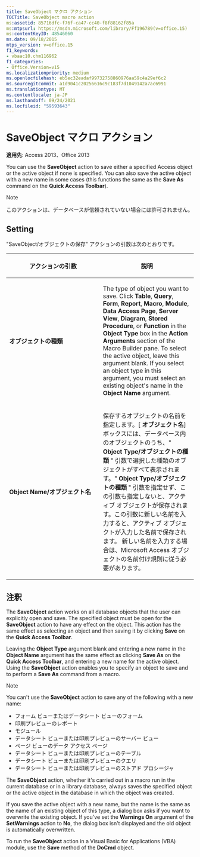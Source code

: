 ```yaml
---
title: SaveObject マクロ アクション
TOCTitle: SaveObject macro action
ms:assetid: 85716dfc-f76f-ca47-cc40-f8f88162f85a
ms:mtpsurl: https://msdn.microsoft.com/library/Ff196789(v=office.15)
ms:contentKeyID: 48546060
ms.date: 09/18/2015
mtps_version: v=office.15
f1_keywords:
- vbaac10.chm116962
f1_categories:
- Office.Version=v15
ms.localizationpriority: medium
ms.openlocfilehash: eb5ec32eadaf99732758860976aa59c4a29ef6c2
ms.sourcegitcommit: a1d9041c20256616c9c183f7d1049142a7ac6991
ms.translationtype: MT
ms.contentlocale: ja-JP
ms.lasthandoff: 09/24/2021
ms.locfileid: "59593643"
---
```

# <a name="saveobject-macro-action"></a>SaveObject マクロ アクション

**適用先**: Access 2013、Office 2013

You can use the **SaveObject** action to save either a specified Access object or the active object if none is specified. You can also save the active object with a new name in some cases (this functions the same as the **Save As** command on the **Quick Access Toolbar**).

> [!NOTE]
> このアクションは、データベースが信頼されていない場合には許可されません。 

## <a name="setting"></a>Setting

"SaveObject/オブジェクトの保存" アクションの引数は次のとおりです。

<table>
<colgroup>
<col style="width: 50%" />
<col style="width: 50%" />
</colgroup>
<thead>
<tr class="header">
<th><p>アクションの引数</p></th>
<th><p>説明</p></th>
</tr>
</thead>
<tbody>
<tr class="odd">
<td><p><strong>オブジェクトの種類</strong></p></td>
<td><p>The type of object you want to save. Click <strong>Table</strong>, <strong>Query</strong>, <strong>Form</strong>, <strong>Report</strong>, <strong>Macro</strong>, <strong>Module</strong>, <strong>Data Access Page</strong>, <strong>Server View</strong>, <strong>Diagram</strong>, <strong>Stored Procedure</strong>, or <strong>Function</strong> in the <strong>Object Type</strong> box in the <strong>Action Arguments</strong> section of the Macro Builder pane. To select the active object, leave this argument blank. If you select an object type in this argument, you must select an existing object's name in the <strong>Object Name</strong> argument.  </p></td>
</tr>
<tr class="even">
<td><p><strong>Object Name/オブジェクト名</strong></p></td>
<td><p>保存するオブジェクトの名前を指定します。[ <strong>オブジェクト名</strong>] ボックスには、データベース内のオブジェクトのうち、" <strong>Object Type/オブジェクトの種類</strong> " 引数で選択した種類のオブジェクトがすべて表示されます。" <strong>Object Type/オブジェクトの種類</strong> " 引数を指定せず、この引数も指定しないと、アクティブ オブジェクトが保存されます。この引数に新しい名前を入力すると、アクティブ オブジェクトが入力した名前で保存されます。 新しい名前を入力する場合は、Microsoft Access オブジェクトの名前付け規則に従う必要があります。  </p></td>
</tr>
</tbody>
</table>


## <a name="remarks"></a>注釈

The **SaveObject** action works on all database objects that the user can explicitly open and save. The specified object must be open for the **SaveObject** action to have any effect on the object. This action has the same effect as selecting an object and then saving it by clicking **Save** on the **Quick Access Toolbar**. 

Leaving the **Object Type** argument blank and entering a new name in the **Object Name** argument has the same effect as clicking **Save As** on the **Quick Access Toolbar**, and entering a new name for the active object. Using the **SaveObject** action enables you to specify an object to save and to perform a **Save As** command from a macro.

> [!NOTE]
> You can't use the **SaveObject** action to save any of the following with a new name:
> - フォーム ビューまたはデータシート ビューのフォーム
> - 印刷プレビューのレポート
> - モジュール
> - データシート ビューまたは印刷プレビューのサーバー ビュー
> - ページ ビューのデータ アクセス ページ
> - データシート ビューまたは印刷プレビューのテーブル
> - データシート ビューまたは印刷プレビューのクエリ
> - データシート ビューまたは印刷プレビューのストアド プロシージャ

The **SaveObject** action, whether it's carried out in a macro run in the current database or in a library database, always saves the specified object or the active object in the database in which the object was created.

If you save the active object with a new name, but the name is the same as the name of an existing object of this type, a dialog box asks if you want to overwrite the existing object. If you've set the **Warnings On** argument of the **SetWarnings** action to **No**, the dialog box isn't displayed and the old object is automatically overwritten.

To run the **SaveObject** action in a Visual Basic for Applications (VBA) module, use the **Save** method of the **DoCmd** object.

